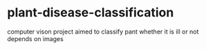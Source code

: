 # plant-disease-classification
computer vison project aimed to classify pant whether it is ill or not depends on images

